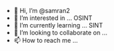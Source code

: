 - 👋 Hi, I’m @samran2
- 👀 I’m interested in ... OSINT
- 🌱 I’m currently learning ... SINT
- 💞️ I’m looking to collaborate on ... 
- 📫 How to reach me ...

<!---
samran2/samran2 is a ✨ special ✨ repository because its `README.md` (this file) appears on your GitHub profile.
You can click the Preview link to take a look at your changes.
--->

